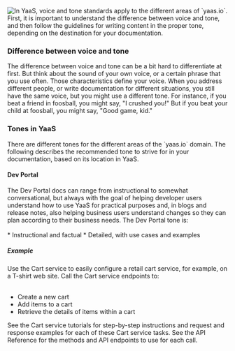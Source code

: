 <p>
<img src="img/IheartYaaS.png" style="float:left;border:0;">
In YaaS, voice and tone standards apply to the different areas of `yaas.io`. First, it is important to understand the difference between voice and tone, and then follow the guidelines for writing content in the proper tone, depending on the destination for your documentation.
</p>

<h3>Difference between voice and tone</h3>

The difference between voice and tone can be a bit hard to differentiate at first. But think about the sound of your own voice, or a certain phrase that you use often. Those characteristics define your voice. When you address different people, or write documentation for different situations, you still have the same voice, but you might use a different tone. For instance, if you beat a friend in foosball, you might say, "I crushed you!" But if you beat your child at foosball, you might say, "Good game, kid."

<h3>Tones in YaaS</h3>
There are different tones for the different areas of the `yaas.io` domain. The following describes the recommended tone to strive for in your documentation, based on its location in YaaS.

<h4>Dev Portal</h4>
The Dev Portal docs can range from instructional to somewhat conversational, but always with the goal of helping developer users understand how to use YaaS for practical purposes and, in blogs and release notes, also helping business users understand changes so they can plan according to their business needs. The Dev Portal tone is: <br><br>
* Instructional and factual
* Detailed, with use cases and examples

<h5>Example</h5>
Use the Cart service to easily configure a retail cart service, for example, on a T-shirt web site. Call the Cart service endpoints to:<br><br>

* Create a new cart
* Add items to a cart
* Retrieve the details of items within a cart

See the Cart service tutorials for step-by-step instructions and request and response examples for each of these Cart service tasks. See the API Reference for the methods and API endpoints to use for each call.
